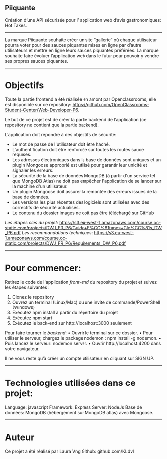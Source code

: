 ## Piiquante


Création d’une API sécurisée pour l’ application web d’avis gastronomiques: Hot Takes.

---------

La marque Piiquante souhaite créer un site “gallerie” où chaque utilisateur pourra voter pour des sauces piquantes mises en ligne par d’autre utilisateurs et mettre en ligne leurs sauces piquantes préférées.
La marque souhaite faire évoluer l’application web dans le futur pour pouvoir y vendre ses propres sauces piquantes.

---------

# Objectifs

Toute la partie frontend a été réalisée en amont par Openclassrooms, elle est disponible sur ce repository: https://github.com/OpenClassrooms-Student-Center/Web-Developer-P6.

Le but de ce projet est de créer la partie backend de l’application (ce repository ne contient que la partie backend).

L’application doit répondre à des objectifs de sécurité:
- Le mot de passe de l'utilisateur doit être haché. 
- L'authentification doit être renforcée sur toutes les routes sauce requises.
- Les adresses électroniques dans la base de données sont uniques et un plugin Mongoose approprié est utilisé pour garantir leur unicité et signaler les erreurs. 
- La sécurité de la base de données MongoDB (à partir d'un service tel que MongoDB Atlas) ne doit pas empêcher l'application de se lancer sur la machine d'un utilisateur. 
- Un plugin Mongoose doit assurer la remontée des erreurs issues de la base de données.
- Les versions les plus récentes des logiciels sont utilisées avec des correctifs de sécurité actualisés.
- Le contenu du dossier images ne doit pas être téléchargé sur GitHub

_Les étapes clés du projet_: https://s3.eu-west-1.amazonaws.com/course.oc-static.com/projects/DWJ_FR_P6/Guide+E%CC%81tapes+Cle%CC%81s_DW_P6.pdf
_Les recommandations techniques_: https://s3.eu-west-1.amazonaws.com/course.oc-static.com/projects/DWJ_FR_P6/Requirements_DW_P6.pdf

------

# Pour commencer: 
Retirez le code de l'application _front-end_ du repository du projet et suivez les étapes suivantes : 
1. Clonez le repository
2. Ouvrez un terminal (Linux/Mac) ou une invite de commande/PowerShell (Windows) 
3. Exécutez npm install à partir du répertoire du projet
4. Exécutez npm start 
5. Exécutez le back-end sur http://localhost:3000 seulement

Pour faire tourner le _backend_:
•	Ouvrir le terminal sur ce dossier.
•	Pour utiliser le serveur, chargez le package nodemon : npm install -g nodemon.
•	Puis lancez le serveur: nodemon server.
•	Ouvrir http://localhost:4200 dans votre navigateur.

Il ne vous reste qu’à créer un compte utilisateur en cliquant sur SIGN UP.

------

# Technologies utilisées dans ce projet:
Language: javascript
Framework: Express
Server: NodeJs
Base de données: MongoDB (hébergement sur MongoDB atlas) avec Mongoose.

------ 

# Auteur
Ce projet a été réalisé par Laura Vng
Github: github.com/KLdvl
